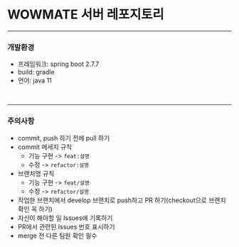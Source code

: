 # WOWMATE 서버 레포지토리
---

### 개발환경
- 프레임워크: spring boot 2.7.7
- build: gradle
- 언어: java 11
<br>

---

### 주의사항
- commit, push 하기 전에 pull 하기
- commit 메세지 규칙
  * 기능 구현 -> `feat:설명`
  * 수정 -> `refactor:설명`
- 브랜치명 규칙
  * 기능 구현 -> `feat/설명`
  * 수정 -> `refactor/설명`
- 작업한 브랜치에서 develop 브랜치로 push하고 PR 하기(checkout으로 브랜치 확인 꼭 하기)
- 자신이 해야할 일 Issues에 기록하기
- PR에서 관련된 Issues 번호 표시하기
- merge 전 다른 팀원 확인 필수
